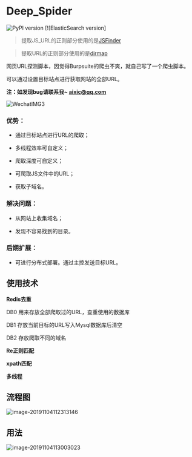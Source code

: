 # Deep_Spider
![PyPI version](https://img.shields.io/badge/Python-3.6+-blue.svg) [![ElasticSearch version]

> 提取JS_URL的正则部分使用的是[JSFinder](https://github.com/Threezh1/JSFinder) 

> 提取URL的正则部分使用的是[dirmap](https://github.com/H4ckForJob/dirmap)

网页URL探测脚本，因觉得Burpsuite的爬虫不爽，就自己写了一个爬虫脚本。

可以通过设置目标站点进行获取网站的全部URL。

**注：如发现bug请联系我~ aixic@qq.com**

![WechatIMG3](https://github.com/Aixic-Love/Deep_Spider/raw/master/Image/WechatIMG3.jpeg)

### 优势：

* 通过目标站点进行URL的爬取；

* 多线程效率可自定义；

* 爬取深度可自定义；

* 可爬取JS文件中的URL；

* 获取子域名。

### 解决问题：

* 从网站上收集域名；

* 发现不容易找到的目录。

### 后期扩展：

* 可进行分布式部署。通过主控发送目标URL。

## 使用技术

**Redis去重**

DB0 用来存放全部爬取过的URL，查重使用的数据库

DB1 存放当前目标的URL写入Mysql数据库后清空

DB2 存放爬取不同的域名

**Re正则匹配**

**xpath匹配**

**多线程**

## 流程图

![image-20191104112313146](https://github.com/Aixic-Love/Deep_Spider/raw/master/Image/image-20191104112313146.png)

## 用法

![image-20191104113003023](https://github.com/Aixic-Love/Deep_Spider/raw/master/Image/image-20191104113003023.png)




